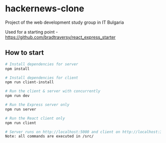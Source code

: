 # hackernews-clone
Project of the web development study group in IT Bulgaria

Used for a starting point - https://github.com/bradtraversy/react_express_starter

## How to start

``` bash
# Install dependencies for server
npm install

# Install dependencies for client
npm run client-install

# Run the client & server with concurrently
npm run dev

# Run the Express server only
npm run server

# Run the React client only
npm run client

# Server runs on http://localhost:5000 and client on http://localhost:3000```
Note: all commands are executed in /src/